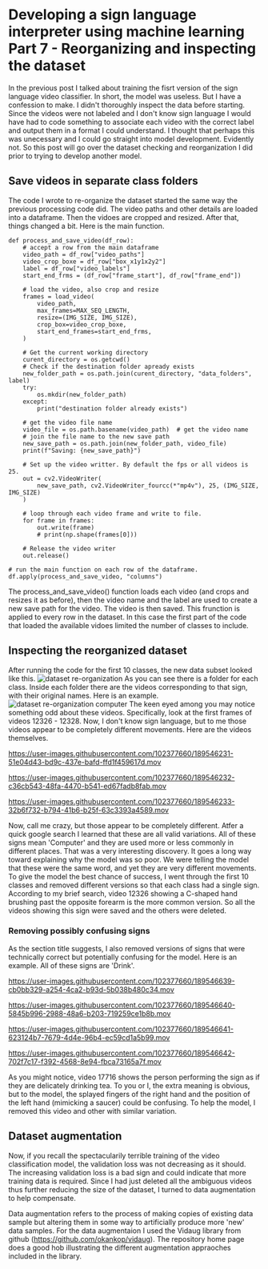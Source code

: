 # Developing a sign language interpreter using machine learning Part 7 - Reorganizing and inspecting the dataset

In the previous post I talked about training the fisrt version of the sign language video classifier. In short, the model was useless. 
But I have a confession to make. I didn't thoroughly inspect the data before starting. Since the videos were not labeled and I don't know sign language I would have had to code something to associate each video with the correct label and output them in a format I could understand. 
I thought that perhaps this was unecessary and I could go straight into model development. Evidently not. So this post will go over the dataset checking and reorganization I did prior to trying to develop another model. 

## Save videos in separate class folders

The code I wrote to re-organize the dataset started the same way the previous processing code did. The video paths and other details are loaded into a dataframe. Then the vidoes are cropped and resized. 
After that, things changed a bit. Here is the main function. 
```
def process_and_save_video(df_row):
    # accept a row from the main dataframe
    video_path = df_row["video_paths"]
    video_crop_boxe = df_row["box_x1y1x2y2"]
    label = df_row["video_labels"]
    start_end_frms = (df_row["frame_start"], df_row["frame_end"])

    # load the video, also crop and resize
    frames = load_video(
        video_path,
        max_frames=MAX_SEQ_LENGTH,
        resize=(IMG_SIZE, IMG_SIZE),
        crop_box=video_crop_boxe,
        start_end_frames=start_end_frms,
    )

    # Get the current working directory
    curent_directory = os.getcwd()
    # Check if the destination folder apready exists
    new_folder_path = os.path.join(curent_directory, "data_folders", label)
    try:
        os.mkdir(new_folder_path)
    except:
        print("destination folder already exists")

    # get the video file name
    video_file = os.path.basename(video_path)  # get the video name
    # join the file name to the new save path
    new_save_path = os.path.join(new_folder_path, video_file)
    print(f"Saving: {new_save_path}")
    
    # Set up the video writter. By default the fps or all videos is 25.
    out = cv2.VideoWriter(
        new_save_path, cv2.VideoWriter_fourcc(*"mp4v"), 25, (IMG_SIZE, IMG_SIZE)
    )

    # loop through each video frame and write to file. 
    for frame in frames:
        out.write(frame)
        # print(np.shape(frames[0]))

    # Release the video writer
    out.release()

# run the main function on each row of the dataframe.
df.apply(process_and_save_video, "columns")

```
The process_and_save_video() function loads each video (and crops and resizes it as before), then the video name and the label are used to create a new save path for the video. 
The video is then saved. This frunction is applied to every row in the dataset. In this case the first part of the code that loaded the available vidoes limited the number of classes to include. 

## Inspecting the reorganized dataset

After running the code for the first 10 classes, the new data subset looked like this. 
![dataset re-organization](https://user-images.githubusercontent.com/102377660/189546034-c0e7faf3-fac8-497c-b6ad-e87be964bfc3.JPG)
As you can see there is a folder for each class. Inside each folder there are the videos corresponding to that sign, with their original names.
Here is an example. 
![dataset re-organization computer](https://user-images.githubusercontent.com/102377660/189546096-b1c34fa7-bc50-4e60-911c-abe04d102022.JPG)
The keen eyed among you may notice something odd about these videos. Specifically, look at the first frames of videos 12326 - 12328. Now, I don't know sign language, but to me those videos appear to be completely different movements. 
Here are the videos themselves. 


https://user-images.githubusercontent.com/102377660/189546231-51e04d43-bd9c-437e-bafd-ffd1f459617d.mov


https://user-images.githubusercontent.com/102377660/189546232-c36cb543-48fa-4470-b541-ed67fadb8fab.mov


https://user-images.githubusercontent.com/102377660/189546233-32b6f732-b794-41b6-b25f-63c3393a4589.mov


Now, call me crazy, but those appear to be completely different. Atfer a quick google search I learned that these are all valid variations. 
All of these signs mean 'Computer' and they are used more or less commonly in different places. That was a very interesting discovery. 
It goes a long way toward explaining why the model was so poor. We were telling the model that these were the same word, and yet they are very different movements. 
To give the model the best chance of success, I went through the first 10 classes and removed different versions so that each class had a single sign. 
According to my brief search, video 12326 showing a C-shaped hand brushing past the opposite forearm is the more common version. So all the videos showing this sign were saved and the others were deleted. 

### Removing possibly confusing signs
As the section title suggests, I also removed versions of signs that were technically correct but potentially confusing for the model. 
Here is an example. All of these signs are 'Drink'.


https://user-images.githubusercontent.com/102377660/189546639-cb0bb329-a254-4ca2-b93d-5b038b480c34.mov


https://user-images.githubusercontent.com/102377660/189546640-5845b996-2988-48a6-b203-719259ce1b8b.mov


https://user-images.githubusercontent.com/102377660/189546641-623124b7-7679-4d4e-96b4-ec59cd1a5b99.mov


https://user-images.githubusercontent.com/102377660/189546642-702f7c17-f392-4568-8e94-fbca73165a7f.mov


As you might notice, video 17716 shows the person performing the sign as if they are delicately drinking tea. To you or I, the extra meaning is obvious, but to the model, the splayed fingers of the right hand and the position of the left hand (mimicking a saucer) could be confusing.
To help the model, I removed this video and other with similar variation. 

## Dataset augmentation

Now, if you recall the spectacularily terrible training of the video classification model, the validation loss was not decreasing as it should. 
The increasing validation loss is a bad sign and could indicate that more training data is required. 
Since I had just deleted all the ambiguous videos thus further reducing the size of the dataset, I turned to data augmentation to help compensate.

Data augmentation refers to the process of making copies of existing data sample but altering them in some way to artificially produce more 'new' data samples.
For the data augmentaion I used the Vidaug library from github (https://github.com/okankop/vidaug). The repository home page does a good hob illustrating the different augmentation appraoches included in the library. 






